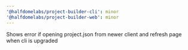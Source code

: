 ```yaml
---
'@halfdomelabs/project-builder-cli': minor
'@halfdomelabs/project-builder-web': minor
---
```


Shows error if opening project.json from newer client and refresh page when cli is upgraded
